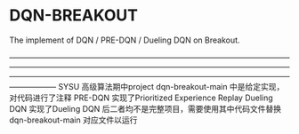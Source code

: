 # DQN-BREAKOUT
The implement of DQN / PRE-DQN / Dueling DQN on Breakout.

——————————————————————————————————————————————————————————————————————————————————————————————————————————————————
SYSU 高级算法期中project
dqn-breakout-main 中是给定实现，对代码进行了注释
PRE-DQN 实现了Prioritized Experience Replay
Dueling DQN 实现了Dueling DQN
后二者均不是完整项目，需要使用其中代码文件替换 dqn-breakout-main 对应文件以运行

